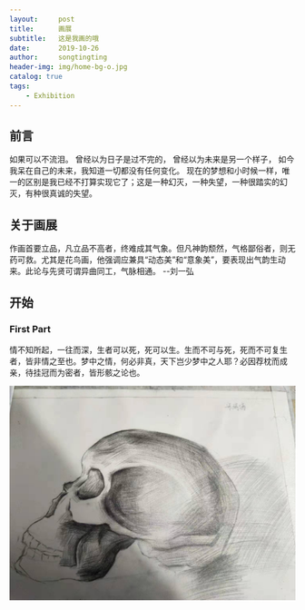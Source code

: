 ```yaml
---
layout:     post
title:      画展
subtitle:   这是我画的哦
date:       2019-10-26
author:     songtingting
header-img: img/home-bg-o.jpg
catalog: true
tags:
    - Exhibition
---
```


## 前言

如果可以不流泪。
曾经以为日子是过不完的，
曾经以为未来是另一个样子，
如今我呆在自己的未来，我知道一切都没有任何变化。
现在的梦想和小时候一样，唯一的区别是我已经不打算实现它了；这是一种幻灭，一种失望，一种很踏实的幻灭，有种很真诚的失望。

## 关于画展

作画首要立品，凡立品不高者，终难成其气象。但凡神韵颓然，气格鄙俗者，则无药可救。尤其是花鸟画，他强调应兼具“动态美”和“意象美”，要表现出气韵生动来。此论与先贤可谓异曲同工，气脉相通。
--刘一弘

## 开始


### First Part

情不知所起，一往而深，生者可以死，死可以生。生而不可与死，死而不可复生者，皆非情之至也。梦中之情，何必非真，天下岂少梦中之人耶？必因荐枕而成亲，待挂冠而为密者，皆形骸之论也。

![e3r3ee.png](/img/peopleHead.jpg)
